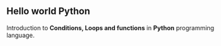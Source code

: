 ## Hello world Python
Introduction to **Conditions, Loops and functions** in **Python** programming language.